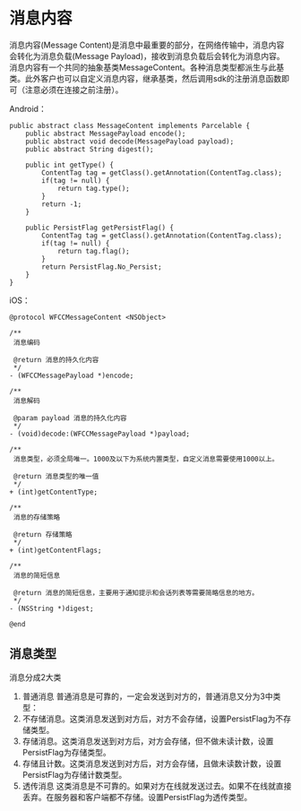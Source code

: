 # 消息内容
消息内容(Message Content)是消息中最重要的部分，在网络传输中，消息内容会转化为消息负载(Message Payload)，接收到消息负载后会转化为消息内容。消息内容有一个共同的抽象基类MessageContent。各种消息类型都派生与此基类。此外客户也可以自定义消息内容，继承基类，然后调用sdk的注册消息函数即可（注意必须在连接之前注册）。

Android：
```
public abstract class MessageContent implements Parcelable {
    public abstract MessagePayload encode();
    public abstract void decode(MessagePayload payload);
    public abstract String digest();

    public int getType() {
        ContentTag tag = getClass().getAnnotation(ContentTag.class);
        if(tag != null) {
            return tag.type();
        }
        return -1;
    }

    public PersistFlag getPersistFlag() {
        ContentTag tag = getClass().getAnnotation(ContentTag.class);
        if(tag != null) {
            return tag.flag();
        }
        return PersistFlag.No_Persist;
    }
}
```
iOS：
```
@protocol WFCCMessageContent <NSObject>

/**
 消息编码

 @return 消息的持久化内容
 */
- (WFCCMessagePayload *)encode;

/**
 消息解码

 @param payload 消息的持久化内容
 */
- (void)decode:(WFCCMessagePayload *)payload;

/**
 消息类型，必须全局唯一。1000及以下为系统内置类型，自定义消息需要使用1000以上。

 @return 消息类型的唯一值
 */
+ (int)getContentType;

/**
 消息的存储策略

 @return 存储策略
 */
+ (int)getContentFlags;

/**
 消息的简短信息

 @return 消息的简短信息，主要用于通知提示和会话列表等需要简略信息的地方。
 */
- (NSString *)digest;

@end
```

## 消息类型
消息分成2大类
1. 普通消息
普通消息是可靠的，一定会发送到对方的，普通消息又分为3中类型：
  1. 不存储消息。这类消息发送到对方后，对方不会存储，设置PersistFlag为不存储类型。
  2. 存储消息。这类消息发送到对方后，对方会存储，但不做未读计数，设置PersistFlag为存储类型。
  3. 存储且计数。这类消息发送到对方后，对方会存储，且做未读数计数，设置PersistFlag为存储计数类型。
2. 透传消息
这类消息是不可靠的。如果对方在线就发送过去。如果不在线就直接丢弃。在服务器和客户端都不存储。设置PersistFlag为透传类型。
